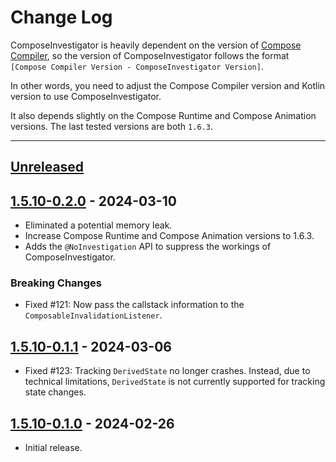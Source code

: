 # Change Log

ComposeInvestigator is heavily dependent on the version
of [Compose Compiler](https://developer.android.com/jetpack/androidx/releases/compose-compiler),
so the version of ComposeInvestigator follows the
format `[Compose Compiler Version - ComposeInvestigator Version]`.

In other words, you need to adjust the Compose Compiler version and Kotlin version to use
ComposeInvestigator.

It also depends slightly on the Compose Runtime and Compose Animation versions.
The last tested versions are both `1.6.3`.

---

## [Unreleased]

## [1.5.10-0.2.0] - 2024-03-10

- Eliminated a potential memory leak.
- Increase Compose Runtime and Compose Animation versions to 1.6.3.
- Adds the `@NoInvestigation` API to suppress the workings of ComposeInvestigator.

### Breaking Changes

- Fixed #121: Now pass the callstack information to the `ComposableInvalidationListener`.

## [1.5.10-0.1.1] - 2024-03-06

- Fixed #123: Tracking `DerivedState` no longer crashes. Instead, due to technical limitations,
  `DerivedState` is not currently supported for tracking state changes.

## [1.5.10-0.1.0] - 2024-02-26

- Initial release.

[Unreleased]: https://github.com/jisungbin/ComposeInvestigator/compare/1.5.10-0.2.0...HEAD

[1.5.10-0.2.0]: https://github.com/jisungbin/ComposeInvestigator/releases/tag/1.5.10-0.2.0

[1.5.10-0.1.1]: https://github.com/jisungbin/ComposeInvestigator/releases/tag/1.5.10-0.1.1

[1.5.10-0.1.0]: https://github.com/jisungbin/ComposeInvestigator/releases/tag/1.5.10-0.1.0
